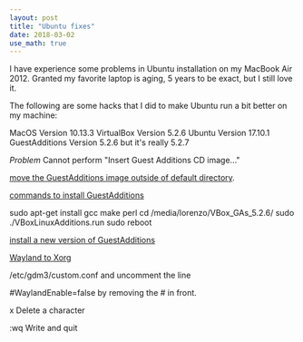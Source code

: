 ```yaml
---
layout: post
title: "Ubuntu fixes"
date: 2018-03-02
use_math: true
---
```


I have experience some problems in Ubuntu installation on my MacBook Air 2012. Granted my favorite laptop is aging, 5 years to be exact, but I still love it.

The following are some hacks that I did to make Ubuntu run a bit better on my machine:

MacOS Version 10.13.3
VirtualBox Version 5.2.6
Ubuntu Version 17.10.1
GuestAdditions Version 5.2.6 but it's really 5.2.7

*Problem* Cannot perform "Insert Guest Additions CD image..."

[move the GuestAdditions image outside of default directory](https://askubuntu.com/questions/979955/ubuntu-17-10-screen-blinks-in-virtualbox-on-macbook-pro).


[commands to install GuestAdditions](https://askubuntu.com/questions/985815/vboxclient-seamless-failed-to-start-stage-setting-guest-irq-filter-mask-err)

sudo apt-get install gcc make perl
cd /media/lorenzo/VBox_GAs_5.2.6/
sudo ./VBoxLinuxAdditions.run
sudo reboot

[install a new version of GuestAdditions](https://www.virtualbox.org/download/testcase/VBoxGuestAdditions_5.2.7-120528.iso)

[Wayland to Xorg](https://askubuntu.com/questions/961304/how-do-you-switch-from-wayland-back-to-xorg-in-ubuntu-17-10)

/etc/gdm3/custom.conf and uncomment the line

#WaylandEnable=false by removing the # in front.

x
Delete a character

:wq
Write and quit


